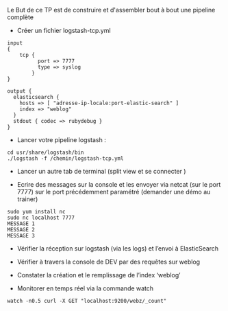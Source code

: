 Le But de ce TP est de construire et d'assembler bout à bout une pipeline complète 

- Créer un fichier logstash-tcp.yml

```
input
{
    tcp {
          port => 7777
          type => syslog
        }
}

output {
  elasticsearch {
    hosts => [ "adresse-ip-locale:port-elastic-search" ]
    index => "weblog"
  }
  stdout { codec => rubydebug }
}
```

- Lancer votre pipeline logstash : 
```
cd usr/share/logstash/bin
./logstash -f /chemin/logstash-tcp.yml
```
- Lancer un autre tab de terminal (split view et se connecter ) 

- Ecrire des messages sur la console et les envoyer via netcat (sur le port 7777) sur le port précédemment paramétré (demander une démo au trainer)
```
sudo yum install nc
sudo nc localhost 7777
MESSAGE 1
MESSAGE 2
MESSAGE 3
```

- Vérifier la réception sur logstash (via les logs) et l’envoi à ElasticSearch 
- Vérifier à travers la console de DEV par des requêtes sur weblog

- Constater la création et le remplissage de l’index ‘weblog’
- Monitorer en temps réel via la commande watch
``` 
watch -n0.5 curl -X GET "localhost:9200/webz/_count"
```

